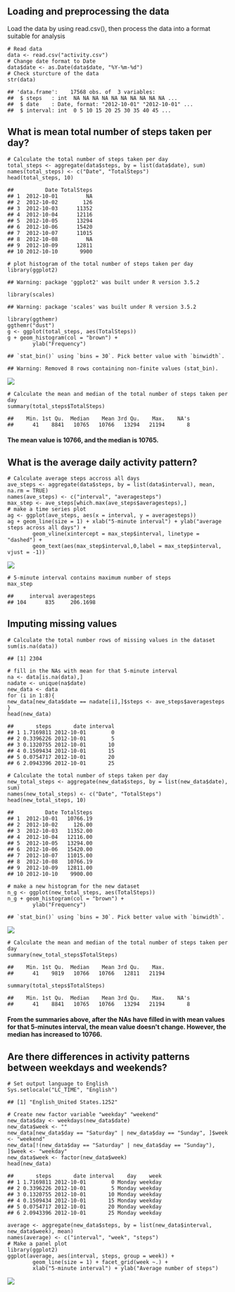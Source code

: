 Loading and preprocessing the data
----------------------------------

Load the data by using read.csv(), then process the data into a format
suitable for analysis

    # Read data
    data <- read.csv("activity.csv")
    # Change date format to Date
    data$date <- as.Date(data$date, "%Y-%m-%d")
    # Check sturcture of the data
    str(data)

    ## 'data.frame':    17568 obs. of  3 variables:
    ##  $ steps   : int  NA NA NA NA NA NA NA NA NA NA ...
    ##  $ date    : Date, format: "2012-10-01" "2012-10-01" ...
    ##  $ interval: int  0 5 10 15 20 25 30 35 40 45 ...

What is mean total number of steps taken per day?
-------------------------------------------------

    # Calculate the total number of steps taken per day
    total_steps <- aggregate(data$steps, by = list(data$date), sum)
    names(total_steps) <- c("Date", "TotalSteps")
    head(total_steps, 10)

    ##          Date TotalSteps
    ## 1  2012-10-01         NA
    ## 2  2012-10-02        126
    ## 3  2012-10-03      11352
    ## 4  2012-10-04      12116
    ## 5  2012-10-05      13294
    ## 6  2012-10-06      15420
    ## 7  2012-10-07      11015
    ## 8  2012-10-08         NA
    ## 9  2012-10-09      12811
    ## 10 2012-10-10       9900

    # plot histogram of the total number of steps taken per day
    library(ggplot2)

    ## Warning: package 'ggplot2' was built under R version 3.5.2

    library(scales)

    ## Warning: package 'scales' was built under R version 3.5.2

    library(ggthemr)
    ggthemr("dust")
    g <- ggplot(total_steps, aes(TotalSteps))
    g + geom_histogram(col = "brown") +
            ylab("Frequency")

    ## `stat_bin()` using `bins = 30`. Pick better value with `binwidth`.

    ## Warning: Removed 8 rows containing non-finite values (stat_bin).

![](CourseProject1_files/figure-markdown_strict/unnamed-chunk-2-1.png)

    # Calculate the mean and median of the total number of steps taken per day
    summary(total_steps$TotalSteps)

    ##    Min. 1st Qu.  Median    Mean 3rd Qu.    Max.    NA's 
    ##      41    8841   10765   10766   13294   21194       8

#### The mean value is 10766, and the median is 10765.

What is the average daily activity pattern?
-------------------------------------------

    # Calculate average steps accross all days
    ave_steps <- aggregate(data$steps, by = list(data$interval), mean, na.rm = TRUE)
    names(ave_steps) <- c("interval", "averagesteps")
    max_step <- ave_steps[which.max(ave_steps$averagesteps),]
    # make a time series plot
    ag <- ggplot(ave_steps, aes(x = interval, y = averagesteps))
    ag + geom_line(size = 1) + xlab("5-minute interval") + ylab("average steps across all days") +
            geom_vline(xintercept = max_step$interval, linetype = "dashed") +
            geom_text(aes(max_step$interval,0,label = max_step$interval, vjust = -1))

![](CourseProject1_files/figure-markdown_strict/unnamed-chunk-3-1.png)

    # 5-minute interval contains maximum number of steps
    max_step

    ##     interval averagesteps
    ## 104      835     206.1698

Imputing missing values
-----------------------

    # Calculate the total number rows of missing values in the dataset
    sum(is.na(data))

    ## [1] 2304

    # fill in the NAs with mean for that 5-minute interval
    na <- data[is.na(data),]
    nadate <- unique(na$date)
    new_data <- data
    for (i in 1:8){
    new_data[new_data$date == nadate[i],]$steps <- ave_steps$averagesteps
    }
    head(new_data)

    ##       steps       date interval
    ## 1 1.7169811 2012-10-01        0
    ## 2 0.3396226 2012-10-01        5
    ## 3 0.1320755 2012-10-01       10
    ## 4 0.1509434 2012-10-01       15
    ## 5 0.0754717 2012-10-01       20
    ## 6 2.0943396 2012-10-01       25

    # Calculate the total number of steps taken per day
    new_total_steps <- aggregate(new_data$steps, by = list(new_data$date), sum)
    names(new_total_steps) <- c("Date", "TotalSteps")
    head(new_total_steps, 10)

    ##          Date TotalSteps
    ## 1  2012-10-01   10766.19
    ## 2  2012-10-02     126.00
    ## 3  2012-10-03   11352.00
    ## 4  2012-10-04   12116.00
    ## 5  2012-10-05   13294.00
    ## 6  2012-10-06   15420.00
    ## 7  2012-10-07   11015.00
    ## 8  2012-10-08   10766.19
    ## 9  2012-10-09   12811.00
    ## 10 2012-10-10    9900.00

    # make a new histogram for the new dataset
    n_g <- ggplot(new_total_steps, aes(TotalSteps))
    n_g + geom_histogram(col = "brown") +
            ylab("Frequency")

    ## `stat_bin()` using `bins = 30`. Pick better value with `binwidth`.

![](CourseProject1_files/figure-markdown_strict/unnamed-chunk-4-1.png)

    # Calculate the mean and median of the total number of steps taken per day
    summary(new_total_steps$TotalSteps)

    ##    Min. 1st Qu.  Median    Mean 3rd Qu.    Max. 
    ##      41    9819   10766   10766   12811   21194

    summary(total_steps$TotalSteps)

    ##    Min. 1st Qu.  Median    Mean 3rd Qu.    Max.    NA's 
    ##      41    8841   10765   10766   13294   21194       8

#### From the summaries above, after the NAs have filled in with mean values for that 5-minutes interval, the mean value doesn't change. However, the median has increased to 10766.

Are there differences in activity patterns between weekdays and weekends?
-------------------------------------------------------------------------

    # Set output language to English
    Sys.setlocale("LC_TIME", "English")

    ## [1] "English_United States.1252"

    # Create new factor variable "weekday" "weekend"
    new_data$day <- weekdays(new_data$date)
    new_data$week <- ""
    new_data[new_data$day == "Saturday" | new_data$day == "Sunday", ]$week <- "weekend"
    new_data[!(new_data$day == "Saturday" | new_data$day == "Sunday"), ]$week <- "weekday"
    new_data$week <- factor(new_data$week)
    head(new_data)

    ##       steps       date interval    day    week
    ## 1 1.7169811 2012-10-01        0 Monday weekday
    ## 2 0.3396226 2012-10-01        5 Monday weekday
    ## 3 0.1320755 2012-10-01       10 Monday weekday
    ## 4 0.1509434 2012-10-01       15 Monday weekday
    ## 5 0.0754717 2012-10-01       20 Monday weekday
    ## 6 2.0943396 2012-10-01       25 Monday weekday

    average <- aggregate(new_data$steps, by = list(new_data$interval, new_data$week), mean)
    names(average) <- c("interval", "week", "steps")
    # Make a panel plot
    library(ggplot2)
    ggplot(average, aes(interval, steps, group = week)) +
            geom_line(size = 1) + facet_grid(week ~.) + 
            xlab("5-minute interval") + ylab("Average number of steps")

![](CourseProject1_files/figure-markdown_strict/unnamed-chunk-5-1.png)
